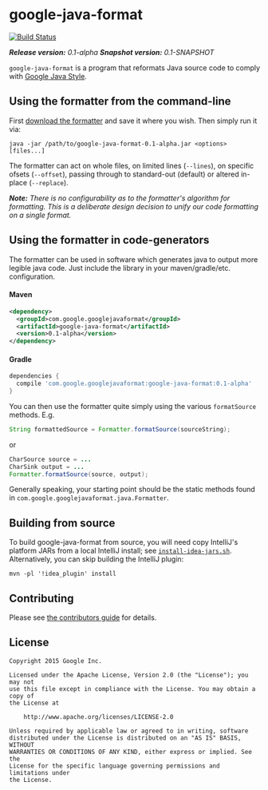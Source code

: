 # google-java-format

[![Build Status](https://travis-ci.org/google/google-java-format.svg?branch=master)](https://travis-ci.org/google/google-java-format)

***Release version:*** *0.1-alpha*
***Snapshot version:*** *0.1-SNAPSHOT*

`google-java-format` is a program that reformats Java source code to comply with
[Google Java Style][].

[Google Java Style]: http://google-styleguide.googlecode.com/svn/trunk/javaguide.html


Using the formatter from the command-line
----------------------------------------

First [download the formatter](https://github.com/google/google-java-format/releases)
and save it where you wish.  Then simply run it via:

```
java -jar /path/to/google-java-format-0.1-alpha.jar <options> [files...]
```

The formatter can act on whole files, on limited lines (`--lines`), on specific
ofsets (`--offset`), passing through to standard-out (default) or altered
in-place (`--replace`).

***Note:*** *There is no configurability as to the formatter's algorithm for
formatting.  This is a deliberate design decision to unify our
code formatting on a single format.*

Using the formatter in code-generators
--------------------------------------

The formatter can be used in software which generates java to output more
legible java code.  Just include the library in your maven/gradle/etc.
configuration.

#### Maven

```xml
<dependency>
  <groupId>com.google.googlejavaformat</groupId>
  <artifactId>google-java-format</artifactId>
  <version>0.1-alpha</version>
</dependency>
```

#### Gradle

```groovy
dependencies {
  compile 'com.google.googlejavaformat:google-java-format:0.1-alpha'
}
```

You can then use the formatter quite simply using the various `formatSource`
methods.  E.g.

```java
String formattedSource = Formatter.formatSource(sourceString);
```

or

```java
CharSource source = ...
CharSink output = ...
Formatter.formatSource(source, output);
```

Generally speaking, your starting point should be the static methods found
in `com.google.googlejavaformat.java.Formatter`.

Building from source
--------------------

To build google-java-format from source, you will need copy IntelliJ's
platform JARs from a local IntelliJ install; see
[`install-idea-jars.sh`](idea_plugin/src/main/scripts/install-idea-jars.sh).
Alternatively, you can skip building the IntelliJ plugin:

    mvn -pl '!idea_plugin' install

Contributing
------------

Please see [the contributors guide](CONTRIBUTING.md) for details.

License
-------

```text
Copyright 2015 Google Inc.

Licensed under the Apache License, Version 2.0 (the "License"); you may not
use this file except in compliance with the License. You may obtain a copy of
the License at

    http://www.apache.org/licenses/LICENSE-2.0

Unless required by applicable law or agreed to in writing, software
distributed under the License is distributed on an "AS IS" BASIS, WITHOUT
WARRANTIES OR CONDITIONS OF ANY KIND, either express or implied. See the
License for the specific language governing permissions and limitations under
the License.
```
